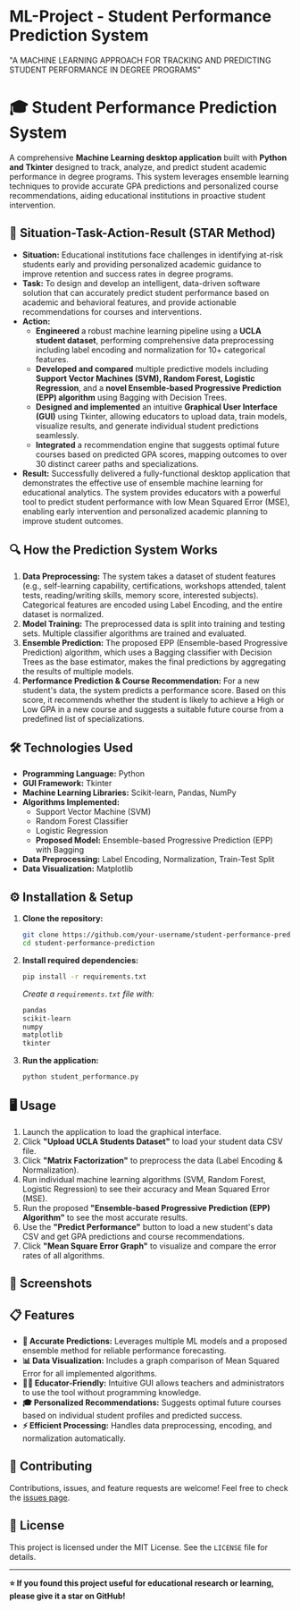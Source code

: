 # ML-Project - Student Performance Prediction System
"A MACHINE LEARNING APPROACH FOR TRACKING AND PREDICTING STUDENT PERFORMANCE IN DEGREE PROGRAMS"

# 🎓 Student Performance Prediction System
A comprehensive **Machine Learning desktop application** built with **Python and Tkinter** designed to track, analyze, and predict student academic performance in degree programs. This system leverages ensemble learning techniques to provide accurate GPA predictions and personalized course recommendations, aiding educational institutions in proactive student intervention.

## 📖 Situation-Task-Action-Result (STAR Method)

*   **Situation:** Educational institutions face challenges in identifying at-risk students early and providing personalized academic guidance to improve retention and success rates in degree programs.
*   **Task:** To design and develop an intelligent, data-driven software solution that can accurately predict student performance based on academic and behavioral features, and provide actionable recommendations for courses and interventions.
*   **Action:** 
    *   **Engineered** a robust machine learning pipeline using a **UCLA student dataset**, performing comprehensive data preprocessing including label encoding and normalization for 10+ categorical features.
    *   **Developed and compared** multiple predictive models including **Support Vector Machines (SVM), Random Forest, Logistic Regression**, and a **novel Ensemble-based Progressive Prediction (EPP) algorithm** using Bagging with Decision Trees.
    *   **Designed and implemented** an intuitive **Graphical User Interface (GUI)** using Tkinter, allowing educators to upload data, train models, visualize results, and generate individual student predictions seamlessly.
    *   **Integrated** a recommendation engine that suggests optimal future courses based on predicted GPA scores, mapping outcomes to over 30 distinct career paths and specializations.
*   **Result:** Successfully delivered a fully-functional desktop application that demonstrates the effective use of ensemble machine learning for educational analytics. The system provides educators with a powerful tool to predict student performance with low Mean Squared Error (MSE), enabling early intervention and personalized academic planning to improve student outcomes.

## 🔍 How the Prediction System Works

1.  **Data Preprocessing:** The system takes a dataset of student features (e.g., self-learning capability, certifications, workshops attended, talent tests, reading/writing skills, memory score, interested subjects). Categorical features are encoded using Label Encoding, and the entire dataset is normalized.
2.  **Model Training:** The preprocessed data is split into training and testing sets. Multiple classifier algorithms are trained and evaluated.
3.  **Ensemble Prediction:** The proposed EPP (Ensemble-based Progressive Prediction) algorithm, which uses a Bagging classifier with Decision Trees as the base estimator, makes the final predictions by aggregating the results of multiple models.
4.  **Performance Prediction & Course Recommendation:** For a new student's data, the system predicts a performance score. Based on this score, it recommends whether the student is likely to achieve a High or Low GPA in a new course and suggests a suitable future course from a predefined list of specializations.

## 🛠️ Technologies Used

*   **Programming Language:** Python
*   **GUI Framework:** Tkinter
*   **Machine Learning Libraries:** Scikit-learn, Pandas, NumPy
*   **Algorithms Implemented:** 
    *   Support Vector Machine (SVM)
    *   Random Forest Classifier
    *   Logistic Regression
    *   **Proposed Model:** Ensemble-based Progressive Prediction (EPP) with Bagging
*   **Data Preprocessing:** Label Encoding, Normalization, Train-Test Split
*   **Data Visualization:** Matplotlib

## ⚙️ Installation & Setup

1.  **Clone the repository:**
    ```bash
    git clone https://github.com/your-username/student-performance-prediction.git
    cd student-performance-prediction
    ```

2.  **Install required dependencies:**
    ```bash
    pip install -r requirements.txt
    ```
    *Create a `requirements.txt` file with:*
    ```txt
    pandas
    scikit-learn
    numpy
    matplotlib
    tkinter
    ```

3.  **Run the application:**
    ```bash
    python student_performance.py
    ```

## 🖥️ Usage

1.  Launch the application to load the graphical interface.
2.  Click **"Upload UCLA Students Dataset"** to load your student data CSV file.
3.  Click **"Matrix Factorization"** to preprocess the data (Label Encoding & Normalization).
4.  Run individual machine learning algorithms (SVM, Random Forest, Logistic Regression) to see their accuracy and Mean Squared Error (MSE).
5.  Run the proposed **"Ensemble-based Progressive Prediction (EPP) Algorithm"** to see the most accurate results.
6.  Use the **"Predict Performance"** button to load a new student's data CSV and get GPA predictions and course recommendations.
7.  Click **"Mean Square Error Graph"** to visualize and compare the error rates of all algorithms.

## 📸 Screenshots

## 📋 Features

*   **🎯 Accurate Predictions:** Leverages multiple ML models and a proposed ensemble method for reliable performance forecasting.
*   **📊 Data Visualization:** Includes a graph comparison of Mean Squared Error for all implemented algorithms.
*   **👩‍🏫 Educator-Friendly:** Intuitive GUI allows teachers and administrators to use the tool without programming knowledge.
*   **🎓 Personalized Recommendations:** Suggests optimal future courses based on individual student profiles and predicted success.
*   **⚡ Efficient Processing:** Handles data preprocessing, encoding, and normalization automatically.

## 🤝 Contributing

Contributions, issues, and feature requests are welcome! Feel free to check the [issues page](https://github.com/your-username/student-performance-prediction/issues).

## 📜 License

This project is licensed under the MIT License. See the `LICENSE` file for details.

---

**⭐ If you found this project useful for educational research or learning, please give it a star on GitHub!**
